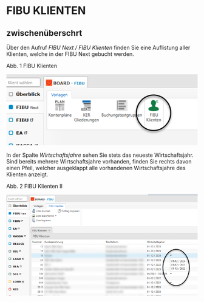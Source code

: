 # FIBU KLIENTEN

## zwischenüberschrt

Über den Aufruf *FIBU Next / FIBU Klienten* finden Sie eine Auflistung aller Klienten, welche in der FIBU Next gebucht werden.


Abb. 1 FIBU Klienten

![Image](<img/NeuesElement12.png>)


In der Spalte *Wirtschaftsjahre* sehen Sie stets das neueste Wirtschaftsjahr. Sind bereits mehrere Wirtschaftsjahre vorhanden, finden Sie rechts davon einen Pfeil, welcher ausgeklappt alle vorhandenen Wirtschaftsjahre des Klienten anzeigt.


Abb. 2 FIBU Klienten II

![Image](<img/NeuesElement11.png>)


## 

